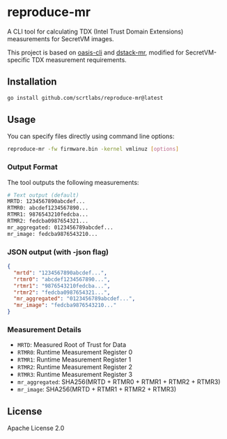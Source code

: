# reproduce-mr

A CLI tool for calculating TDX (Intel Trust Domain Extensions) measurements for SecretVM images.

This project is based on [oasis-cli](https://github.com/oasisprotocol/cli) and [dstack-mr](https://github.com/kvinwang/dstack-mr), modified for SecretVM-specific TDX measurement requirements.

## Installation

```bash
go install github.com/scrtlabs/reproduce-mr@latest
```

## Usage

You can specify files directly using command line options:
```bash
reproduce-mr -fw firmware.bin -kernel vmlinuz [options]
```

### Output Format
The tool outputs the following measurements:

```bash
# Text output (default)
MRTD: 1234567890abcdef...
RTMR0: abcdef1234567890...
RTMR1: 9876543210fedcba...
RTMR2: fedcba0987654321...
mr_aggregated: 0123456789abcdef...
mr_image: fedcba9876543210...
```

### JSON output (with -json flag)
```json
{
  "mrtd": "1234567890abcdef...",
  "rtmr0": "abcdef1234567890...",
  "rtmr1": "9876543210fedcba...",
  "rtmr2": "fedcba0987654321...",
  "mr_aggregated": "0123456789abcdef...",
  "mr_image": "fedcba9876543210..."
}
```

### Measurement Details
- `MRTD`: Measured Root of Trust for Data
- `RTMR0`: Runtime Measurement Register 0
- `RTMR1`: Runtime Measurement Register 1
- `RTMR2`: Runtime Measurement Register 2
- `RTMR3`: Runtime Measurement Register 3
- `mr_aggregated`: SHA256(MRTD + RTMR0 + RTMR1 + RTMR2 + RTMR3)
- `mr_image`: SHA256(MRTD + RTMR1 + RTMR2 + RTMR3)

## License

Apache License 2.0

